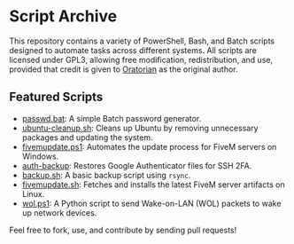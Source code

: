# Script Archive

This repository contains a variety of PowerShell, Bash, and Batch scripts designed to automate tasks across different systems. All scripts are licensed under GPL3, allowing free modification, redistribution, and use, provided that credit is given to [Oratorian](https://github.com/Oratorian) as the original author.

## Featured Scripts

- [passwd.bat](Batch/passwd.bat): A simple Batch password generator.
- [ubuntu-cleanup.sh](Bash/ubuntu-cleanup.sh): Cleans up Ubuntu by removing unnecessary packages and updating the system.
- [fivemupdate.ps1](PowerShell/fivemupdate.ps1): Automates the update process for FiveM servers on Windows.
- [auth-backup](Bash/auth-backup): Restores Google Authenticator files for SSH 2FA.
- [backup.sh](Bash/backup.sh): A basic backup script using `rsync`.
- [fivemupdate.sh](Bash/fivemupdate.sh): Fetches and installs the latest FiveM server artifacts on Linux.
- [wol.ps1](Python/wol): A Python script to send Wake-on-LAN (WOL) packets to wake up network devices.

Feel free to fork, use, and contribute by sending pull requests!
